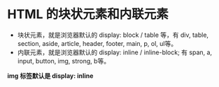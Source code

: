 # HTML 的块状元素和内联元素

- 块状元素，就是浏览器默认的 display: block / table 等，有 div, table, section, aside, article, header, footer, main, p, ol, ul等。
- 内联元素，就是浏览器默认的 display: inline / inline-block; 有 span, a, input, button, img, strong, b等。

**img 标签默认是 display: inline**